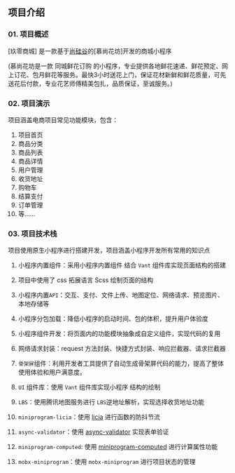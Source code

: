 ## 项目介绍



### 01. 项目概述



[玖零商城] 是一款基于[尚硅谷](http://www.atguigu.com)的[慕尚花坊]开发的商城小程序

(慕尚花坊是一款 同城鲜花订购 的小程序，专业提供各地鲜花速递、鲜花预定、网上订花、包月鲜花等服务。最快3小时送花上门，保证花材新鲜和鲜花质量，可先送花后付款，专业花艺师傅精美包扎，品质保证，至诚服务。)


### 02. 项目演示



项目涵盖电商项目常见功能模块，包含：

1. 项目首页
2. 商品分类
3. 商品列表
4. 商品详情
5. 用户管理
6. 收货地址
7. 购物车
8. 结算支付
9. 订单管理
10. 等……


### 03. 项目技术栈


项目使用原生小程序进行搭建开发，项目涵盖小程序开发所有常用的知识点



1. 小程序内置组件：采用小程序内置组件 结合 `Vant` 组件库实现页面结构的搭建

2. 项目中使用了 css 拓展语言 Scss 绘制页面的结构

3. 小程序内置`API`：交互、支付、文件上传、地图定位、网络请求、预览图片、本地存储等

4. 小程序分包加载：降低小程序的启动时间、包的体积，提升用户体验度

5. 小程序组件开发：将页面内的功能模块抽象成自定义组件，实现代码的复用

6. 网络请求封装：request 方法封装、快捷方式封装、响应拦截器、请求拦截器

7. `骨架屏`组件：利用开发者工具提供了自动生成骨架屏代码的能力，提高了整体使用体验和用户满意度。

8. `UI` 组件库：使用 `Vant` 组件库实现小程序 结构的绘制

9. `LBS`：使用腾讯地图服务进行 `LBS`逆地址解析，实现选择收货地址功能

10. `miniprogram-licia`：使用 [licia](https://licia.liriliri.io/) 进行函数的防抖节流

11. `async-validator`：使用 [async-validator](https://github.com/yiminghe/async-validator) 实现表单验证

12. `miniprogram-computed`: 使用 [miniprogram-computed](https://github.com/wechat-miniprogram/computed)  进行计算属性功能

13. `mobx-miniprogram`：使用 `mobx-miniprogram` 进行项目状态的管理






